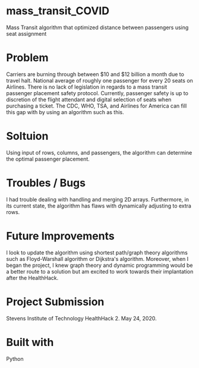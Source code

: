 # mass_transit_COVID
Mass Transit algorithm that optimized distance between passengers using seat assignment

# Problem
Carriers are burning through between $10 and $12 billion a month due to travel halt. National average of roughly one passenger for every 20 seats on Airlines. There is no lack of legislation in regards to a mass transit passenger placement safety protocol. Currently, passenger safety is up to discretion of the flight attendant and digital selection of seats when purchasing a ticket. The CDC, WHO, TSA, and Airlines for America can fill this gap with by using an algorithm such as this.

# Soltuion
Using input of rows, columns, and passengers, the algorithm can determine the optimal passenger placement.

# Troubles / Bugs
I had trouble dealing with handling and merging 2D arrays. Furthermore, in its current state, the algorithm has flaws with dynamically adjusting to extra rows.

# Future Improvements
I look to update the algorithm using shortest path/graph theory algorithms such as Floyd-Warshall algorithm or Dijkstra's algorithm. Moreover, when I began the project, I knew graph theory and dynamic programming would be a better route to a solution but am excited to work towards their implantation after the HealthHack.

# Project Submission
Stevens Institute of Technology HealthHack 2. May 24, 2020.

# Built with
Python
